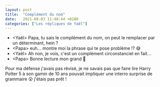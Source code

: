 ```yaml
---
layout: post
title:  "Complément du nom"
date:   2021-08-03 11:48:44 +0200
categories: ["Les répliques de Yaël"]
---
```


-   \<Yaël\> Papa, tu sais le complément du nom, on peut le remplacer par un déterminant, hein ?
-   \<Papa\> euh... montre moi la phrase qui te pose problème !? 😅
-   \<Yaël\> Ah non, je vois, c'est un complément circonstanciel en fait...
-   \<Papa\> Bonne lecture mon grand 🤨

Pour ma défense j'avais pas révisé, je ne savais pas que faire lire Harry Potter 5 à son gamin de 10 ans pouvait impliquer une interro surprise de grammaire 😲 j'étais pas prêt !

